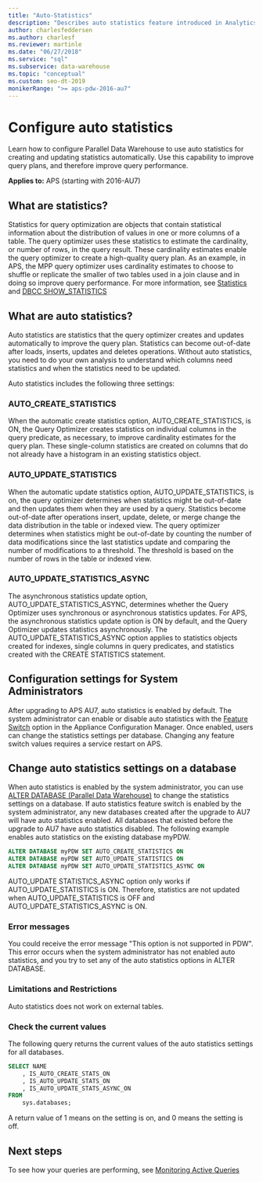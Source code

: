 ```yaml
---
title: "Auto-Statistics"
description: "Describes auto statistics feature introduced in Analytics Platform System AU7."
author: charlesfeddersen
ms.author: charlesf
ms.reviewer: martinle
ms.date: "06/27/2018"
ms.service: "sql"
ms.subservice: data-warehouse
ms.topic: "conceptual"
ms.custom: seo-dt-2019
monikerRange: ">= aps-pdw-2016-au7"
---
```

# Configure auto statistics

Learn how to configure Parallel Data Warehouse to use auto statistics for creating and updating statistics automatically.  Use this capability to improve query plans, and therefore improve query performance.

**Applies to:** APS (starting with 2016-AU7)

## What are statistics?
Statistics for query optimization are objects that contain statistical information about the distribution of values in one or more columns of a table. The query optimizer uses these statistics to estimate the cardinality, or number of rows, in the query result. These cardinality estimates enable the query optimizer to create a high-quality query plan. As an example, in APS, the MPP query optimizer uses cardinality estimates to choose to shuffle or replicate the smaller of two tables used in a join clause and in doing so improve query performance.  For more information, see [Statistics](../relational-databases/statistics/statistics.md) and [DBCC SHOW_STATISTICS](../t-sql/database-console-commands/dbcc-show-statistics-transact-sql.md)

## What are auto statistics?
Auto statistics are statistics that the query optimizer creates and updates automatically to improve the query plan. Statistics can become out-of-date after loads, inserts, updates and deletes operations. Without auto statistics, you need to do your own analysis to understand which columns need statistics and when the statistics need to be updated.

Auto statistics includes the following three settings: 

### AUTO_CREATE_STATISTICS
When the automatic create statistics option, AUTO_CREATE_STATISTICS, is ON, the Query Optimizer creates statistics on individual columns in the query predicate, as necessary, to improve cardinality estimates for the query plan. These single-column statistics are created on columns that do not already have a histogram in an existing statistics object.

### AUTO_UPDATE_STATISTICS 
When the automatic update statistics option, AUTO_UPDATE_STATISTICS, is on, the query optimizer determines when statistics might be out-of-date and then updates them when they are used by a query. Statistics become out-of-date after operations insert, update, delete, or merge change the data distribution in the table or indexed view. The query optimizer determines when statistics might be out-of-date by counting the number of data modifications since the last statistics update and comparing the number of modifications to a threshold. The threshold is based on the number of rows in the table or indexed view.

### AUTO_UPDATE_STATISTICS_ASYNC
The asynchronous statistics update option, AUTO_UPDATE_STATISTICS_ASYNC, determines whether the Query Optimizer uses synchronous or asynchronous statistics updates. For APS, the asynchronous statistics update option is ON by default, and the Query Optimizer updates statistics asynchronously. The AUTO_UPDATE_STATISTICS_ASYNC option applies to statistics objects created for indexes, single columns in query predicates, and statistics created with the CREATE STATISTICS statement.

## Configuration settings for System Administrators
After upgrading to APS AU7, auto statistics is enabled by default. The system administrator can enable or disable auto statistics with the [Feature Switch](appliance-feature-switch.md) option in the Appliance Configuration Manager.  Once enabled, users can change the statistics settings per database.
Changing any feature switch values requires a service restart on APS.

## Change auto statistics settings on a database
When auto statistics is enabled by the system administrator, you can use [ALTER DATABASE (Parallel Data Warehouse)](../t-sql/statements/alter-database-transact-sql.md?tabs=sqlpdw) to change the statistics settings on a database. If auto statistics feature switch is enabled by the system administrator, any new databases created after the upgrade to AU7 will have auto statistics enabled. All databases that existed before the upgrade to AU7 have auto statistics disabled. 
The following example enables auto statistics on the existing database myPDW.

```sql
ALTER DATABASE myPDW SET AUTO_CREATE_STATISTICS ON
ALTER DATABASE myPDW SET AUTO_UPDATE_STATISTICS ON 
ALTER DATABASE myPDW SET AUTO_UPDATE_STATISTICS_ASYNC ON
```
 
AUTO_UPDATE STATISTICS_ASYNC option only works if AUTO_UPDATE_STATISTICS is ON.  Therefore, statistics are not updated when AUTO_UPDATE_STATISTICS is OFF and AUTO_UPDATE_STATISTICS_ASYNC is ON. 

### Error messages
You could receive the error message "This option is not supported in PDW".  This error occurs when the system administrator has not enabled auto statistics, and you try to set any of the auto statistics options in ALTER DATABASE. 

### Limitations and Restrictions
Auto statistics does not work on external tables. 

### Check the current values
The following query returns the current values of the auto statistics settings for all databases.

```sql
SELECT NAME
	, IS_AUTO_CREATE_STATS_ON 
	, IS_AUTO_UPDATE_STATS_ON
	, IS_AUTO_UPDATE_STATS_ASYNC_ON
FROM
	sys.databases;
```

A return value of 1 means on the setting is on, and 0 means the setting is off. 

## Next steps
To see how your queries are performing, see [Monitoring Active Queries](monitoring-active-queries.md)
